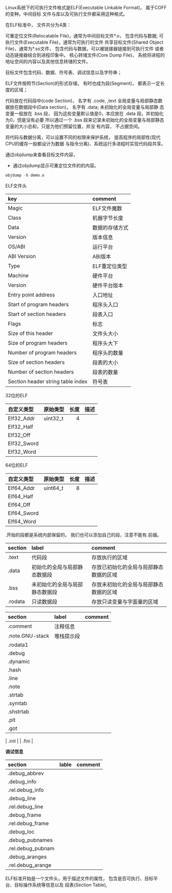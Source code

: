 Linux系统下的可执行文件格式是ELF(Executable Linkable Format)， 属于COFF的变种。中间目标
文件与库以及可执行文件都采用这种格式。

在ELF标准中， 文件共分为4类：

可重定位文件(Relocatable File)，通常为中间目标文件*.o， 包含代码与数据;
可执行文件(Executable File)，通常为可执行的文件
共享目标文件(Shared Object File)，通常为*.so文件， 包含代码与数据，可以被链接器链接到可执行文件
或者动态链接器结合到进程印象中。
核心转储文件(Core Dump File)， 系统将进程的地址空间的内容以及其他信息转储的文件。




目标文件包含代码、数据、符号表、调试信息以及字符串；

ELF文件按照节(Section)的形式存储， 有时也成为段(Segment)， 都表示一定长度的区域；

代码放在代码段中(code Section)， 名字有 .code, ,text
全局变量与局部静态数据放在数据段中(Data section)， 名字有 .data; 未初始化的全局变量与局部静
态变量一般放在 .bss 段， 因为这些变量默认值是0，本应放在 .data 段，并初始化为0，但是没有必要
所以通过一个 .bss 段来记录未初始化的全局变量与局部静态变量的大小总和，只是为他们预留位置，并没
有内容， 不占据空间。


将代码与数据分离，可以设置不同的权限来保护系统， 提高程序的局部性(现代CPU的缓存一般都设计为数据
与指令分离)、系统运行多进程时实现代码段共享。



通过objdump来查看目标文件内容，



* 通过objdump显示可重定位文件的的内容。

```c
objdump -h demo.o
```

ELF文件头

| key | comment |
|:--- |:--- |
| Magic | ELF文件魔数 |
| Class | 机器字节长度 |
| Data | 数据的存储方式 |
| Version | 版本信息 |
| OS/ABI | 运行平台 |
| ABI Version | ABI版本 |
| Type | ELF重定位类型 |
| Machine | 硬件平台 |
| Version | 硬件平台版本 |
| Entry point address | 入口地址 |
| Start of program headers | 程序头入口 |
| Start of section headers | 段表入口 |
| Flags | 标志 |
| Size of this header | 文件头大小 |
| Size of program headers | 程序头大下 |
| Number of program headers | 程序头的数量 |
| Size of section headers | 段表的大小 |
| Number of section headers | 段表的数量 |
| Section header string table index | 符号表 |


32位的ELF

| 自定义类型 | 原始类型 | 长度 | 描述 |
|:--- |:--- | ---:|:--- |
| Elf32_Addr | uint32_t | 4 |
| Elf32_Half |
| Elf32_Off |
| Elf32_Sword |
| Elf32_Word |


64位的ELF

| 自定义类型 | 原始类型 | 长度 | 描述 |
|:--- |:--- | ---:|:--- |
| Elf64_Addr | uint64_t | 8 |
| Elf64_Half |
| Elf64_Off |
| Elf64_Sword |
| Elf64_Word |




.开始的段都是系统内部保留的， 我们也可以添加自己的段，注意不能有.前缀。


| section | label | comment |
|:--- |:--- |:--- |
| .text | 代码段 | 存放执行的区域 |
| .data | 初始化的全局与局部静态数据段 | 存放已初始化的全局与局部静态数据的区域 |
| .bss | 未初始化的全局与局部静态数据段 | 存放未初始化的全局与局部静态数据的区域 |
| .rodata | 只读数据段 | 存放只读变量与字面量的区域 |



| section | label | comment |
|:--- |:--- |:--- |
| .comment | 注释信息 |
| .note.GNU-stack | 堆栈提示段 |
| .rodata1 |
| .debug |
| .dynamic |
| .hash |
| .line |
| .note |
| .strtab |
| .symtab |
| .shstrtab |
| .plt |
| .got |

| .init |
| .fini |



**调试信息**

| section | lable | comment |
|:--- |:--- |:--- |
| .debug_abbrev |
| .debug_info |
| .rel.debug_info |
| .debug_line |
| .rel.debug_line |
| .debug_frame |
| .rel.debug_frame |
| .debug_loc |
| .debug_pubnames |
| .rel.debug_pubnam |
| .debug_aranges |
| .rel.debug_arange |







ELF标准开始是一个文件头，用于描述文件的属性， 包含是否可执行、目标平台、目标操作系统等信息以及
段表(Section Table),